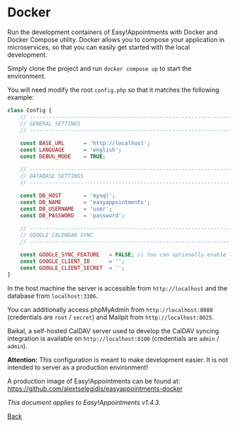# Docker

Run the development containers of Easy!Appointments with Docker and Docker Compose utility. Docker allows you to compose your application in microservices, so that you can easily get started with the local development.

Simply clone the project and run `docker compose up` to start the environment.

You will need modify the root `config.php` so that it matches the following example:

```php 
class Config {
    // ------------------------------------------------------------------------
    // GENERAL SETTINGS
    // ------------------------------------------------------------------------
    
    const BASE_URL      = 'http://localhost'; 
    const LANGUAGE      = 'english';
    const DEBUG_MODE    = TRUE;

    // ------------------------------------------------------------------------
    // DATABASE SETTINGS
    // ------------------------------------------------------------------------
    
    const DB_HOST       = 'mysql';
    const DB_NAME       = 'easyappointments';
    const DB_USERNAME   = 'user';
    const DB_PASSWORD   = 'password';

    // ------------------------------------------------------------------------
    // GOOGLE CALENDAR SYNC
    // ------------------------------------------------------------------------
    
    const GOOGLE_SYNC_FEATURE   = FALSE; // You can optionally enable the Google Sync feature. 
    const GOOGLE_CLIENT_ID      = '';
    const GOOGLE_CLIENT_SECRET  = '';
}
```

In the host machine the server is accessible from `http://localhost` and the database from `localhost:3306`.

You can additionally access phpMyAdmin from `http://localhost:8080` (credentials are `root` / `secret`) and Mailpit from `http://localhost:8025`.

Baikal, a self-hosted CalDAV server used to develop the CalDAV syncing integration is available on `http://localhost:8100` (credentials are `admin` / `admin`). 

**Attention:** This configuration is meant to make development easier. It is not intended to server as a production environment!

A production image of Easy!Appointments can be found at: https://github.com/alextselegidis/easyappointments-docker

*This document applies to Easy!Appointments v1.4.3.*

[Back](readme.md)
